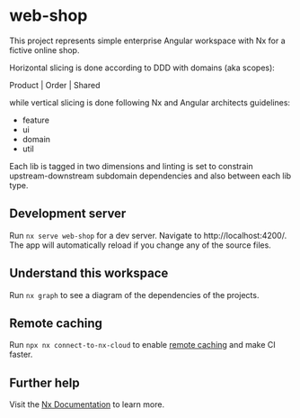 # web-shop

This project represents simple enterprise Angular workspace with Nx for a fictive online shop.

Horizontal slicing is done according to DDD with domains (aka scopes):  

Product | Order | Shared

while vertical slicing is done following Nx and Angular architects guidelines:  

- feature
- ui
- domain
- util

Each lib is tagged in two dimensions and linting is set to constrain upstream-downstream subdomain dependencies and also between each lib type.

## Development server

Run `nx serve web-shop` for a dev server. Navigate to http://localhost:4200/. The app will automatically reload if you change any of the source files.

## Understand this workspace

Run `nx graph` to see a diagram of the dependencies of the projects.

## Remote caching

Run `npx nx connect-to-nx-cloud` to enable [remote caching](https://nx.app) and make CI faster.

## Further help

Visit the [Nx Documentation](https://nx.dev) to learn more.
